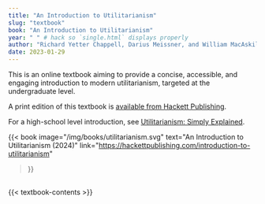 ```yaml
---
title: "An Introduction to Utilitarianism"
slug: "textbook"
book: "An Introduction to Utilitarianism"
year: " " # hack so `single.html` displays properly
author: "Richard Yetter Chappell, Darius Meissner, and William MacAskill"
date: 2023-01-29
---
```


<div class="books" style="margin-bottom: 30px">

  <div style="flex: 1">

This is an online textbook aiming to provide a concise, accessible, and engaging introduction to modern utilitarianism, targeted at the undergraduate level.

A print edition of this textbook is [available from Hackett Publishing](https://hackettpublishing.com/introduction-to-utilitarianism).

For a high-school level introduction, see [Utilitarianism: Simply Explained](/utilitarianism-for-high-school-students/).

  </div>

  {{< book
    image="/img/books/utilitarianism.svg"
    text="An Introduction to Utilitarianism (2024)"
    link="https://hackettpublishing.com/introduction-to-utilitarianism"
  >}}

</div>

{{< textbook-contents >}}
